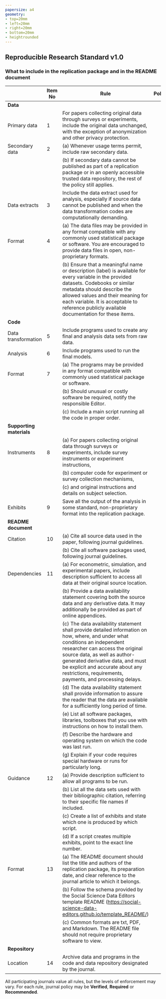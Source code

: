 ```yaml
---
papersize: a4
geometry:
- top=20mm
- left=20mm
- right=20mm
- bottom=20mm
- heightrounded
---
```

## Reproducible Research Standard v1.0
### What to include in the replication package and in the README document
| | Item No | Rule | Policy |
|---|-|-------|-|
**Data** | | |
Primary data | 1 | For papers collecting original data through surveys or experiments, include the original data unchanged, with the exception of anonymization and other privacy protection. |  |
Secondary data | 2 | (a) Whenever usage terms permit, include raw secondary data. |  |
| | | (b) If secondary data cannot be published as part of a replication package or in an openly accessible trusted data repository, the rest of the policy still applies. |  |
Data extracts | 3 | Include the data extract used for analysis, especially if source data cannot be published and when the data transformation codes are computationally demanding. |  |
Format | 4 | (a) The data files may be provided in any format compatible with any commonly used statistical package or software. You are encouraged to provide data files in open, non-proprietary formats.  |  |
| | | (b) Ensure that a meaningful name or description (label) is available for every variable in the provided datasets. Codebooks or similar metadata should describe the allowed values and their meaning for each variable. It is acceptable to reference publicly available documentation for these items. |  |
**Code** | | |
Data transformation | 5 | Include programs used to create any final and analysis data sets from raw data. |  |
Analysis | 6 | Include programs used to run the final models. |  |
Format | 7 | (a) The programs may be provided in any format compatible with commonly used statistical package or software.  |  |
| | | (b) Should unusual or costly software be required, notify the responsible Editor.  |  |
| | | (c) Include a main script running all the code in proper order. |  |
**Supporting materials** | | |
Instruments | 8 | (a) For papers collecting original data through surveys or experiments, include survey instruments or experiment instructions,  |  |
| | | (b) computer code for experiment or survey collection mechanisms,  |  |
| | | (c) and original instructions and details on subject selection. |  |
Exhibits | 9 | Save all the output of the analysis in some standard, non-proprietary format into the replication package.  |  |
**README document** | | |
Citation | 10 | (a) Cite all source data used in the paper, following journal guidelines. |  |
| | | (b) Cite all software packages used, following journal guidelines. |  |
Dependencies | 11 | (a) For econometric, simulation, and experimental papers, include description sufficient to access all data at their original source location. |  |
| | | (b) Provide a data availability statement covering both the source data and any derivative data. It may additionally be provided as part of online appendices.  |  |
| | | (c) The data availability statement shall provide detailed information on how, where, and under what conditions an independent researcher can access the original source data, as well as author-generated derivative data, and must be explicit and accurate about any restrictions, requirements, payments, and processing delays.  |  |
| | | (d) The data availability statement shall provide information to assure the reader that the data are available for a sufficiently long period of time. |  |
| | | (e) List all software packages, libraries, toolboxes that you use with instructions on how to install them. |  |
| | | (f) Describe the hardware and operating system on which the code was last run. |  |
| | | (g) Explain if your code requires special hardware or runs for particularly long. |  |
Guidance | 12 | (a) Provide description sufficient to allow all programs to be run. |  |
| | | (b) List all the data sets used with their bibliographic citation, referring to their specific file names if included. |  |
| | | (c) Create a list of exhibits and state which one is produced by which script.  |  |
| | | (d) If a script creates multiple exhibits, point to the exact line number. |  |
Format | 13 | (a) The README document should list the title and authors of the replication package, its preparation date, and clear reference to the journal article to which it belongs. |  |
| | | (b) Follow the schema provided by the Social Science Data Editors template README (https://social-science-data-editors.github.io/template_README/) |  |
| | | (c) Common formats are txt, PDF, and Markdown. The README file should not require proprietary software to view. |  |
**Repository** | | |
Location | 14 | Archive data and programs in the code and data repository designated by the journal.  |  |

All participating journals value all rules, but the levels of enforcement may vary. For each rule, journal policy may be **Verified**, **Required** or **Recommended**.
